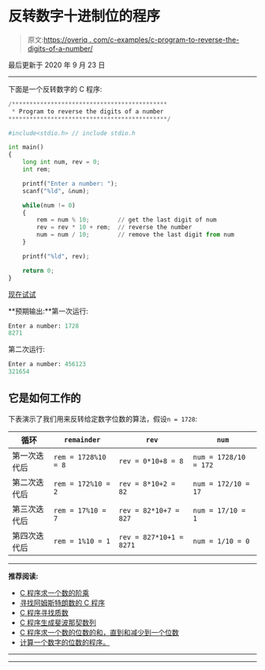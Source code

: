 # 反转数字十进制位的程序

> 原文:[https://overiq . com/c-examples/c-program-to-reverse-the-digits-of-a-number/](https://overiq.com/c-examples/c-program-to-reverse-the-digits-of-a-number/)

最后更新于 2020 年 9 月 23 日

* * *

下面是一个反转数字的 C 程序:

```py
/********************************************
 * Program to reverse the digits of a number
*********************************************/

#include<stdio.h> // include stdio.h

int main() 
{
    long int num, rev = 0;
    int rem;

    printf("Enter a number: ");
    scanf("%ld", &num);

    while(num != 0)
    {
        rem = num % 10;        // get the last digit of num
        rev = rev * 10 + rem;  // reverse the number
        num = num / 10;        // remove the last digit from num
    }

    printf("%ld", rev);

    return 0;
}

```

[现在试试](https://overiq.com/c-online-compiler/vZg/)

**预期输出:**第一次运行:

```py
Enter a number: 1728
8271

```

第二次运行:

```py
Enter a number: 456123
321654

```

## 它是如何工作的

下表演示了我们用来反转给定数字位数的算法，假设`n = 1728`:

| 循环 | `remainder` | `rev` | `num` |
| --- | --- | --- | --- |
| 第一次迭代后 | `rem = 1728%10 = 8` | `rev = 0*10+8 = 8` | `num = 1728/10 = 172` |
| 第二次迭代后 | `rem = 172%10 = 2` | `rev = 8*10+2 = 82` | `num = 172/10 = 17` |
| 第三次迭代后 | `rem = 17%10 = 7` | `rev = 82*10+7 = 827` | `num = 17/10 = 1` |
| 第四次迭代后 | `rem = 1%10 = 1` | `rev = 827*10+1 = 8271` | `num = 1/10 = 0` |

* * *

**推荐阅读:**

*   [C 程序求一个数的阶乘](/c-examples/c-program-to-find-the-factorial-of-a-number/)
*   [寻找阿姆斯特朗数的 C 程序](/c-examples/c-program-to-find-armstrong-numbers/)
*   [C 程序寻找质数](/c-examples/c-program-to-find-prime-numbers/)
*   [C 程序生成斐波那契数列](/c-examples/c-program-to-generate-fibonacci-sequence/)
*   [C 程序求一个数的位数的和，直到和减少到一个位数](/c-examples/c-program-to-find-the-sum-of-the-digits-of-a-number-untill-the-sum-is-reduced-to-a-single-digit/)
*   [计算一个数字的位数的程序。](/c-examples/c-program-to-count-number-of-digits-in-a-number/)

* * *

* * *